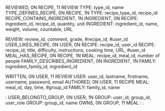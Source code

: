 REVIEWED, 0N RECIPE, 11 REVIEW
TYPE: type_id, name
TYPE_DEFINES_RECIPE, 0N RECIPE, 1N TYPE: recipe_type_id, recipe_id
RECIPE_CONTAINS_INGREDIENT, 1N INGREDIENT, 0N RECIPE: ingredient_id, recipe_id, quantity, unit
INGREDIENT: ingredient_id, name, weight, volume, countable, URL

REVIEW: review_id, comment, grade, #recipe_id, #user_id
USER_LIKES_RECIPE, 0N USER, 0N RECIPE: recipe_id, user_id
RECIPE: recipe_id, title, difficulty, instructions, cooking time, URL, #user_id
MEAL_HAS_RECIPE, 0N RECIPE, 1N MEAL: recipe_id, meal_id, number of people
FAMILY_DESCRIBES_INGREDIENT, 0N INGREDIENT, 1N FAMILY: ingredient_family_id, ingredient_id

WRITTEN, 0N USER, 11 REVIEW
USER: user_id, lastname, firstname, username, password, email
AUTHORED, 0N USER, 11 RECIPE
MEAL: meal_id, day, time, #group_id
FAMILY: family_id, name

:
USER_BELONGTO_GROUP, 0N USER, 1N GROUP: user_id, group_id, user_role
GROUP: group_id, name
OWNS, 0N GROUP, 11 MEAL :
: